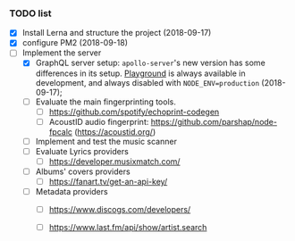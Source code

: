 ### TODO list
- [x] Install Lerna and structure the project (2018-09-17)
- [x] configure PM2 (2018-09-18)
- [ ] Implement the server
  - [x] GraphQL server setup: `apollo-server`'s new version has some differences in its setup. [Playground](https://www.apollographql.com/docs/apollo-server/features/graphql-playground.html) is always available in development, and always disabled with `NODE_ENV=production` (2018-09-17);
  - [ ] Evaluate the main fingerprinting tools.
    - [ ] https://github.com/spotify/echoprint-codegen
    - [ ] AcoustID audio fingerprint: https://github.com/parshap/node-fpcalc (https://acoustid.org/)
  - [ ] Implement and test the music scanner
  - [ ] Evaluate Lyrics providers
    - [ ] https://developer.musixmatch.com/
  - [ ] Albums' covers providers
    - [ ] https://fanart.tv/get-an-api-key/
  - [ ] Metadata providers
    - [ ] https://www.discogs.com/developers/
    - [ ] https://www.last.fm/api/show/artist.search
 